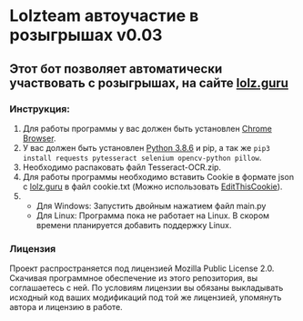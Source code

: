 # Lolzteam автоучастие в розыгрышах v0.03

## Этот бот позволяет автоматически  участвовать с розыгрышах, на сайте [lolz.guru](https://lolz.guru)

### Инструкция:
1. Для работы программы у вас должен быть установлен [Chrome Browser](https://www.google.com/intl/ru/chrome/).
2. У вас должен быть установлен [Python 3.8.6](https://www.python.org/downloads/release/python-386/) и pip, а так же ```pip3 install requests pytesseract selenium opencv-python pillow```.
4. Необходимо распаковать файл Tesseract-OCR.zip.
3. Для работы программы необходимо вставить Cookie в формате json с [lolz.guru](https://lolz.guru) в файл cookie.txt (Можно использовать [EditThisCookie](https://bit.ly/EditThisCookielzt)).
4. + Для Windows: Запустить двойным нажатием файл main.py
   + Для Linux: Программа пока не работает на Linux. В скором времени планируется добавить поддержку Linux.




### Лицензия
Проект распространяется под лицензией Mozilla Public License 2.0. Скачивая программное обеспечение из этого репозитория, вы соглашаетесь с ней. По условиям лицензии вы обязаны выкладывать исходный код ваших модификаций под той же лицензией, упомянуть автора и лицензию в работе.
